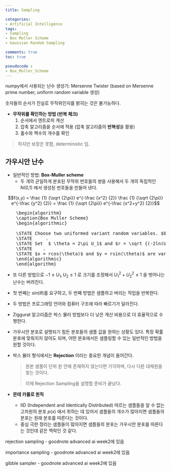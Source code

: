 ```yaml
---
title: Sampling

categories:
- Artificial Intelligence
tags:
- Sampling
- Box Muller Scheme
- Gaussian Random Sampling

comments: true
toc: true

pseudocode :
- Box_Muller_Scheme
---
```


numpy에서 사용되는 난수 생성기: Mersenne Twister (based on Mersenne prime number, uniform random variable 생성)

숫자들의 순서가 진실로 무작위인지를 밝히는 것은 불가능하다.

- **무작위를 확인하는 방법 (반복 체크)**
    1. 순서에서 엔트로피 계산
    2. 압축 알고리즘을 순서에 적용 (압축 알고리즘의 **반복성**을 활용)
    3. 홀수와 짝수의 개수를 확인
> 하지만 보장은 못함, deterministic 임.    

## **가우시안 난수**

- 일반적인 방법: **Box-Muller scheme**    
    - 두 개의 균일하게 분포된 무작위 번호들의 쌍을 사용해서 두 개의 독립적인 N(0,1) 에서 생성된 번호들을 만들어 낸다.

$$f(x,y) = \frac {1} {\sqrt {2\pi}} e^{-\frac {x^2} {2}}   \frac {1} {\sqrt {2\pi}} e^{-\frac {y^2} {2}} =  \frac {1} {\sqrt {2\pi}} e^{-\frac {x^2+y^2} {2}}$$    

<pre id="Box_Muller_Scheme" style="display:hidden;">
    \begin{algorithm}
    \caption{Box Muller Scheme}
    \begin{algorithmic}

    \STATE Choose two uniformed variant random variables. $0 \leq U_1, U_2 \leq 1$    
    \STATE     .
    \STATE Set  $ \theta = 2\pi U_1$ and $r = \sqrt {(-2ln(U_2))}$
    \STATE    .
    \STATE $x = rcos(\theta)$ and $y = rsin(\theta)$ are variables of Gaussian distribution following identified ( mean 0, unit variance) 
    \end{algorithmic}
    \end{algorithm}
</pre>

- 또 다른 방법으로 $-1 \leq U_1, U_2 \leq 1$ 로 크기를 조정해서 $U_1^2+U_2^2 \leq 1$ 을 벗어나는 난수는 버려진다.
 
- 첫 번째는 $sin(\theta)$를 요구하고, 두 번째 방법은 샘플하고 버리는 작업을 반복한다.
 
- 두 방법은 프로그래밍 언어와 컴퓨터 구조에 따라 빠르기가 달라진다.
 
- Ziggurat 알고리즘은 박스 뮬러 방법보다 더 낮은 계산 비용으로 더 효율적으로 수행한다.
 
- 가우시안 분포로 설명되기 힘든 분포들의 샘플 값을 원하는 상황도 있다. 특정 확률 분포에 맞춰지지 않아도 되며, 어떤 분포에서든 샘플링할 수 있는 일반적인 방법을 원할 것이다.
 
- 박스 뮬러 형식에서는 **Rejection** 이라는 중요한 개념이 들어간다.
 
    > 원본 샘플이 단위 원 안에 존재하지 않는다면 기각하며, 다시 다른 대체원을 찾는 것이다.
    > 
    > 이제 Rejection Sampling을 설명할 준비가 끝났다.

- **몬테 카를로 원칙**
    - IID (Independent and Identically Distributed) 따르는 샘플들을 알 수 없는 고차원의 분포 $p(x)$ 에서 취하는 데 있어서 샘플들의 개수가 많아지면 샘플들의 분포는 원래 분포를 따른다는 것이다.
    - 중심 극한 정리는 샘플들이 많아지면 샘플들의 분포는 가우시안 분포를 따른다는 것인데 같은 맥락인 것 같다.

rejection sampling - goodnote advanced ai week2에 있음

importance sampling - goodnote advanced ai week2에 있음

gibble sampler - goodnote advanced ai week2에 있음
